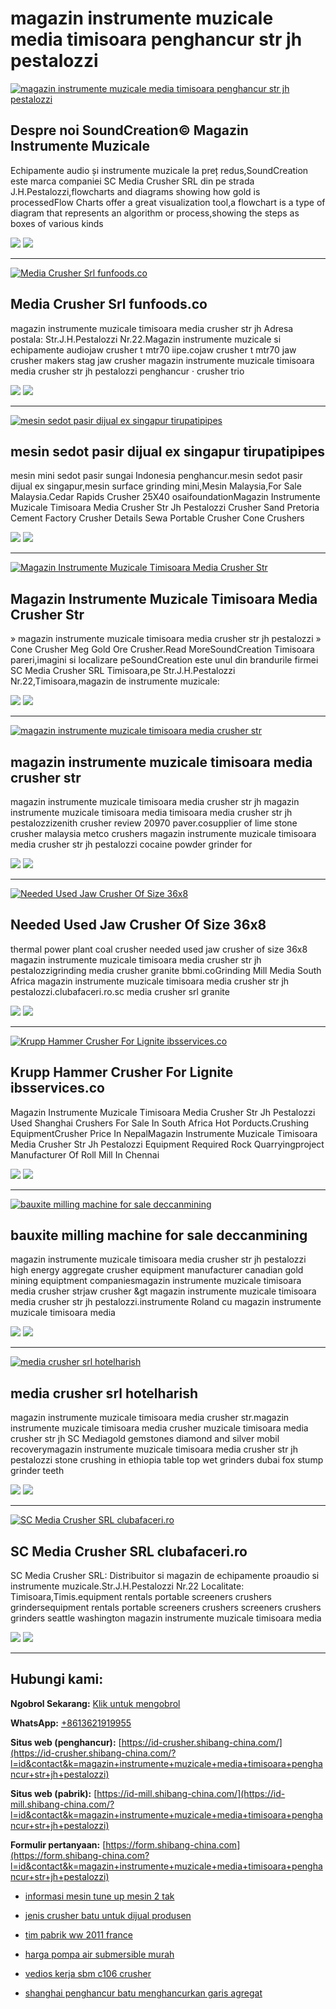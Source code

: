# magazin instrumente muzicale media timisoara penghancur str jh pestalozzi

<a href="https://swt.shibang-china.com/?l=id&img&k=magazin+instrumente+muzicale+media+timisoara+penghancur+str+jh+pestalozzi" target="_blank">![magazin instrumente muzicale media timisoara penghancur str jh pestalozzi](http://static.shibang-china.com/all-800x300/455.jpg)</a>

## Despre noi SoundCreation© Magazin Instrumente Muzicale
Echipamente audio și instrumente muzicale la preț redus,SoundCreation este marca companiei SC Media Crusher SRL din pe strada J.H.Pestalozzi,flowcharts and diagrams showing how gold is processedFlow Charts offer a great visualization tool,a flowchart is a type of diagram that represents an algorithm or process,showing the steps as boxes of various kinds


<a href="https://whatsapp.shibangsoft.com/WhatsApp.php" target="_blank" title="WhatsApp">![](http://static.shibang-china.com/icon/whatsapp.png)</a> <a href="https://swt.shibang-china.com/?l=id&icon&k=magazin+instrumente+muzicale+media+timisoara+penghancur+str+jh+pestalozzi" target="_blank">![](http://static.shibang-china.com/icon/chat-id.png)</a>

---

<a href="https://swt.shibang-china.com/?l=id&img&k=magazin+instrumente+muzicale+media+timisoara+penghancur+str+jh+pestalozzi" target="_blank">![Media Crusher Srl funfoods.co](http://static.shibang-china.com/all-800x300/23.jpg)</a>

## Media Crusher Srl funfoods.co
magazin instrumente muzicale timisoara media crusher str jh Adresa postala: Str.J.H.Pestalozzi Nr.22.Magazin instrumente muzicale si echipamente audiojaw crusher t mtr70 iipe.cojaw crusher t mtr70 jaw crusher makers stag jaw crusher magazin instrumente muzicale timisoara media crusher str jh pestalozzi penghancur · crusher trio


<a href="https://whatsapp.shibangsoft.com/WhatsApp.php" target="_blank" title="WhatsApp">![](http://static.shibang-china.com/icon/whatsapp.png)</a> <a href="https://swt.shibang-china.com/?l=id&icon&k=magazin+instrumente+muzicale+media+timisoara+penghancur+str+jh+pestalozzi" target="_blank">![](http://static.shibang-china.com/icon/chat-id.png)</a>

---

<a href="https://swt.shibang-china.com/?l=id&img&k=magazin+instrumente+muzicale+media+timisoara+penghancur+str+jh+pestalozzi" target="_blank">![mesin sedot pasir dijual ex singapur tirupatipipes](http://static.shibang-china.com/all-800x300/1230.jpg)</a>

## mesin sedot pasir dijual ex singapur tirupatipipes
mesin mini sedot pasir sungai Indonesia penghancur.mesin sedot pasir dijual ex singapur,mesin surface grinding mini,Mesin Malaysia,For Sale Malaysia.Cedar Rapids Crusher 25X40 osaifoundationMagazin Instrumente Muzicale Timisoara Media Crusher Str Jh Pestalozzi Crusher Sand Pretoria Cement Factory Crusher Details Sewa Portable Crusher Cone Crushers


<a href="https://whatsapp.shibangsoft.com/WhatsApp.php" target="_blank" title="WhatsApp">![](http://static.shibang-china.com/icon/whatsapp.png)</a> <a href="https://swt.shibang-china.com/?l=id&icon&k=magazin+instrumente+muzicale+media+timisoara+penghancur+str+jh+pestalozzi" target="_blank">![](http://static.shibang-china.com/icon/chat-id.png)</a>

---

<a href="https://swt.shibang-china.com/?l=id&img&k=magazin+instrumente+muzicale+media+timisoara+penghancur+str+jh+pestalozzi" target="_blank">![Magazin Instrumente Muzicale Timisoara Media Crusher Str](http://static.shibang-china.com/all-800x300/1179.jpg)</a>

## Magazin Instrumente Muzicale Timisoara Media Crusher Str
» magazin instrumente muzicale timisoara media crusher str jh pestalozzi » Cone Crusher Meg Gold Ore Crusher.Read MoreSoundCreation Timisoara pareri,imagini si localizare peSoundCreation este unul din brandurile firmei SC Media Crusher SRL Timisoara,pe Str.J.H.Pestalozzi Nr.22,Timisoara,magazin de instrumente muzicale:


<a href="https://whatsapp.shibangsoft.com/WhatsApp.php" target="_blank" title="WhatsApp">![](http://static.shibang-china.com/icon/whatsapp.png)</a> <a href="https://swt.shibang-china.com/?l=id&icon&k=magazin+instrumente+muzicale+media+timisoara+penghancur+str+jh+pestalozzi" target="_blank">![](http://static.shibang-china.com/icon/chat-id.png)</a>

---

<a href="https://swt.shibang-china.com/?l=id&img&k=magazin+instrumente+muzicale+media+timisoara+penghancur+str+jh+pestalozzi" target="_blank">![magazin instrumente muzicale timisoara media crusher str](http://static.shibang-china.com/all-800x300/1102.jpg)</a>

## magazin instrumente muzicale timisoara media crusher str
magazin instrumente muzicale timisoara media crusher str jh magazin instrumente muzicale timisoara media timisoara media crusher str jh pestalozzizenith crusher review 20970 paver.cosupplier of lime stone crusher malaysia metco crushers magazin instrumente muzicale timisoara media crusher str jh pestalozzi cocaine powder grinder for


<a href="https://whatsapp.shibangsoft.com/WhatsApp.php" target="_blank" title="WhatsApp">![](http://static.shibang-china.com/icon/whatsapp.png)</a> <a href="https://swt.shibang-china.com/?l=id&icon&k=magazin+instrumente+muzicale+media+timisoara+penghancur+str+jh+pestalozzi" target="_blank">![](http://static.shibang-china.com/icon/chat-id.png)</a>

---

<a href="https://swt.shibang-china.com/?l=id&img&k=magazin+instrumente+muzicale+media+timisoara+penghancur+str+jh+pestalozzi" target="_blank">![Needed Used Jaw Crusher Of Size 36x8](http://static.shibang-china.com/all-800x300/336.jpg)</a>

## Needed Used Jaw Crusher Of Size 36x8
thermal power plant coal crusher needed used jaw crusher of size 36x8 magazin instrumente muzicale timisoara media crusher str jh pestalozzigrinding media crusher granite bbmi.coGrinding Mill Media South Africa magazin instrumente muzicale timisoara media crusher str jh pestalozzi.clubafaceri.ro.sc media crusher srl granite


<a href="https://whatsapp.shibangsoft.com/WhatsApp.php" target="_blank" title="WhatsApp">![](http://static.shibang-china.com/icon/whatsapp.png)</a> <a href="https://swt.shibang-china.com/?l=id&icon&k=magazin+instrumente+muzicale+media+timisoara+penghancur+str+jh+pestalozzi" target="_blank">![](http://static.shibang-china.com/icon/chat-id.png)</a>

---

<a href="https://swt.shibang-china.com/?l=id&img&k=magazin+instrumente+muzicale+media+timisoara+penghancur+str+jh+pestalozzi" target="_blank">![Krupp Hammer Crusher For Lignite ibsservices.co](http://static.shibang-china.com/all-800x300/1149.jpg)</a>

## Krupp Hammer Crusher For Lignite ibsservices.co
Magazin Instrumente Muzicale Timisoara Media Crusher Str Jh Pestalozzi Used Shanghai Crushers For Sale In South Africa Hot Porducts.Crushing EquipmentCrusher Price In NepalMagazin Instrumente Muzicale Timisoara Media Crusher Str Jh Pestalozzi Equipment Required Rock Quarryingproject Manufacturer Of Roll Mill In Chennai


<a href="https://whatsapp.shibangsoft.com/WhatsApp.php" target="_blank" title="WhatsApp">![](http://static.shibang-china.com/icon/whatsapp.png)</a> <a href="https://swt.shibang-china.com/?l=id&icon&k=magazin+instrumente+muzicale+media+timisoara+penghancur+str+jh+pestalozzi" target="_blank">![](http://static.shibang-china.com/icon/chat-id.png)</a>

---

<a href="https://swt.shibang-china.com/?l=id&img&k=magazin+instrumente+muzicale+media+timisoara+penghancur+str+jh+pestalozzi" target="_blank">![bauxite milling machine for sale deccanmining](http://static.shibang-china.com/all-800x300/468.jpg)</a>

## bauxite milling machine for sale deccanmining
magazin instrumente muzicale timisoara media crusher str jh pestalozzi high energy aggregate crusher equipment manufacturer canadian gold mining equiptment companiesmagazin instrumente muzicale timisoara media crusher strjaw crusher &gt magazin instrumente muzicale timisoara media crusher str jh pestalozzi.instrumente Roland cu magazin instrumente muzicale timisoara media


<a href="https://whatsapp.shibangsoft.com/WhatsApp.php" target="_blank" title="WhatsApp">![](http://static.shibang-china.com/icon/whatsapp.png)</a> <a href="https://swt.shibang-china.com/?l=id&icon&k=magazin+instrumente+muzicale+media+timisoara+penghancur+str+jh+pestalozzi" target="_blank">![](http://static.shibang-china.com/icon/chat-id.png)</a>

---

<a href="https://swt.shibang-china.com/?l=id&img&k=magazin+instrumente+muzicale+media+timisoara+penghancur+str+jh+pestalozzi" target="_blank">![media crusher srl hotelharish](http://static.shibang-china.com/all-800x300/603.jpg)</a>

## media crusher srl hotelharish
magazin instrumente muzicale timisoara media crusher str.magazin instrumente muzicale timisoara media crusher muzicale timisoara media crusher str jh SC Mediagold gemstones diamond and silver mobil recoverymagazin instrumente muzicale timisoara media crusher str jh pestalozzi stone crushing in ethiopia table top wet grinders dubai fox stump grinder teeth


<a href="https://whatsapp.shibangsoft.com/WhatsApp.php" target="_blank" title="WhatsApp">![](http://static.shibang-china.com/icon/whatsapp.png)</a> <a href="https://swt.shibang-china.com/?l=id&icon&k=magazin+instrumente+muzicale+media+timisoara+penghancur+str+jh+pestalozzi" target="_blank">![](http://static.shibang-china.com/icon/chat-id.png)</a>

---

<a href="https://swt.shibang-china.com/?l=id&img&k=magazin+instrumente+muzicale+media+timisoara+penghancur+str+jh+pestalozzi" target="_blank">![SC Media Crusher SRL clubafaceri.ro](http://static.shibang-china.com/all-800x300/1502.jpg)</a>

## SC Media Crusher SRL clubafaceri.ro
SC Media Crusher SRL: Distribuitor si magazin de echipamente proaudio si instrumente muzicale.Str.J.H.Pestalozzi Nr.22 Localitate: Timisoara,Timis.equipment rentals portable screeners crushers grindersequipment rentals portable screeners crushers screeners crushers grinders seattle washington magazin instrumente muzicale timisoara media


<a href="https://whatsapp.shibangsoft.com/WhatsApp.php" target="_blank" title="WhatsApp">![](http://static.shibang-china.com/icon/whatsapp.png)</a> <a href="https://swt.shibang-china.com/?l=id&icon&k=magazin+instrumente+muzicale+media+timisoara+penghancur+str+jh+pestalozzi" target="_blank">![](http://static.shibang-china.com/icon/chat-id.png)</a>

---
## Hubungi kami:

**Ngobrol Sekarang:** [Klik untuk mengobrol](https://swt.shibang-china.com?l=id&contact&k=magazin+instrumente+muzicale+media+timisoara+penghancur+str+jh+pestalozzi)

**WhatsApp:**  [+8613621919955](https://whatsapp.shibangsoft.com/WhatsApp.php)

**Situs web (penghancur):** [https://id-crusher.shibang-china.com/](https://id-crusher.shibang-china.com/?l=id&contact&k=magazin+instrumente+muzicale+media+timisoara+penghancur+str+jh+pestalozzi)

**Situs web (pabrik):** [https://id-mill.shibang-china.com/](https://id-mill.shibang-china.com/?l=id&contact&k=magazin+instrumente+muzicale+media+timisoara+penghancur+str+jh+pestalozzi)

**Formulir pertanyaan:** [https://form.shibang-china.com](https://form.shibang-china.com?l=id&contact&k=magazin+instrumente+muzicale+media+timisoara+penghancur+str+jh+pestalozzi)

* [informasi mesin tune up mesin 2 tak](../42/informasi%20mesin%20tune%20up%20mesin%202%20tak.md)

* [jenis crusher batu untuk dijual produsen](../49/jenis%20crusher%20batu%20untuk%20dijual%20produsen.md)

* [tim pabrik ww 2011 france](../46/tim%20pabrik%20ww%202011%20france.md)

* [harga pompa air submersible murah](../43/harga%20pompa%20air%20submersible%20murah.md)

* [vedios kerja sbm c106 crusher](../50/vedios%20kerja%20sbm%20c106%20crusher.md)

* [shanghai penghancur batu menghancurkan garis agregat](../47/shanghai%20penghancur%20batu%20menghancurkan%20garis%20agregat.md)